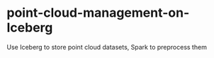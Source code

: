 # point-cloud-management-on-Iceberg
Use Iceberg to store point cloud datasets, Spark to preprocess them
